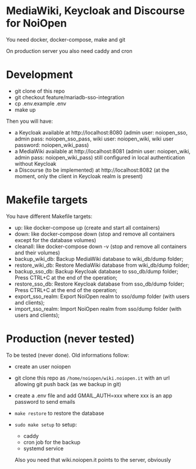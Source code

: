 # MediaWiki, Keycloak and Discourse for NoiOpen

You need docker, docker-compose, make and git 

On production server you also need caddy and cron

# Development

- git clone of this repo
- git checkout feature/mariadb-sso-integration
- cp .env.example .env
- make up

Then you will have:
- a Keycloak available at http://localhost:8080 (admin user: noiopen_sso, admin pass: noiopen_sso_pass, wiki user: noiopen_wiki, wiki user password: noiopen_wiki_pass)
- a MediaWiki available at http://localhost:8081 (admin user: noiopen_wiki, admin pass: noiopen_wiki_pass) still configured in local authentication without Keycloak
- a Discourse (to be implemented) at http://localhost:8082 (at the moment, only the client in Keycloak realm is present)

# Makefile targets

You have different Makefile targets:
- up: like docker-compose up (create and start all containers)
- down: like docker-compose down (stop and remove all containers except for the database volumes)
- cleanall: like docker-compose down -v (stop and remove all containers and their volumes)
- backup_wiki_db: Backup MediaWiki database to wiki_db/dump folder;
- restore_wiki_db: Restore MediaWiki database from wiki_db/dump folder;
- backup_sso_db: Backup Keycloak database to sso_db/dump folder; Press CTRL+C at the end of the operation;
- restore_sso_db: Restore Keycloak database from sso_db/dump folder; Press CTRL+C at the end of the operation;
- export_sso_realm: Export NoiOpen realm to sso/dump folder (with users and clients);
- import_sso_realm: Import NoiOpen realm from sso/dump folder (with users and clients);

# Production (never tested)

To be tested (never done). Old informations follow:

- create an user noiopen 
- git clone this repo as `/home/noiopen/wiki.noiopen.it` with an url allowing git push back (as we backup in git)
- create a .env file and add GMAIL_AUTH=xxx where xxx is an app password to send emails
- `make restore` to restore the database
- `sudo make setup` to setup: 
  - caddy
  - cron job for the backup 
  - systemd service

  Also you need that wiki.noiopen.it points to the server, obviously

